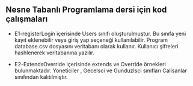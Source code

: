## Nesne Tabanlı Programlama dersi için kod çalışmaları

- E1-registerLogin içerisinde Users sınıfı oluşturulmuştur. Bu sınıfa yeni kayıt eklenebilir veya giriş yap seçeneği kullanılabilir. Program database.csv dosyasını
veritabanı olarak kullanır. Kullanıcı şifreleri hashlenerek veritabanına yazılır. 

- E2-ExtendsOverride içerisinde extends ve Override örnekleri bulunmaktadır. Yoneticiler , GeceIsci ve GunduzIsci sınıfları Calisanlar sınıfından kalıtılmıştır. 

